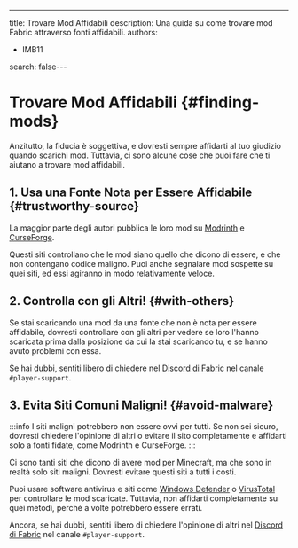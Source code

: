 ---
title: Trovare Mod Affidabili
description: Una guida su come trovare mod Fabric attraverso fonti affidabili.
authors:
  - IMB11

search: false---

# Trovare Mod Affidabili {#finding-mods}

Anzitutto, la fiducia è soggettiva, e dovresti sempre affidarti al tuo giudizio quando scarichi mod. Tuttavia, ci sono alcune cose che puoi fare che ti aiutano a trovare mod affidabili.

## 1. Usa una Fonte Nota per Essere Affidabile {#trustworthy-source}

La maggior parte degli autori pubblica le loro mod su [Modrinth](https://modrinth.com/mods?g=categories:%27fabric%27) e [CurseForge](https://www.curseforge.com/minecraft/search?page=1\&pageSize=20\&sortType=1\&class=mc-mods\&gameFlavorsIds=4).

Questi siti controllano che le mod siano quello che dicono di essere, e che non contengano codice maligno. Puoi anche segnalare mod sospette su quei siti, ed essi agiranno in modo relativamente veloce.

## 2. Controlla con gli Altri! {#with-others}

Se stai scaricando una mod da una fonte che non è nota per essere affidabile, dovresti controllare con gli altri per vedere se loro l'hanno scaricata prima dalla posizione da cui la stai scaricando tu, e se hanno avuto problemi con essa.

Se hai dubbi, sentiti libero di chiedere nel [Discord di Fabric](https://discord.gg/v6v4pMv) nel canale `#player-support`.

## 3. Evita Siti Comuni Maligni! {#avoid-malware}

:::info
I siti maligni potrebbero non essere ovvi per tutti. Se non sei sicuro, dovresti chiedere l'opinione di altri o evitare il sito completamente e affidarti solo a fonti fidate, come Modrinth e CurseForge.
:::

Ci sono tanti siti che dicono di avere mod per Minecraft, ma che sono in realtà solo siti maligni. Dovresti evitare questi siti a tutti i costi.

Puoi usare software antivirus e siti come [Windows Defender](https://www.microsoft.com/it-it/windows/comprehensive-security) o [VirusTotal](https://www.virustotal.com/) per controllare le mod scaricate. Tuttavia, non affidarti completamente su quei metodi, perché a volte potrebbero essere errati.

Ancora, se hai dubbi, sentiti libero di chiedere l'opinione di altri nel [Discord di Fabric](https://discord.gg/v6v4pMv) nel canale `#player-support`.
